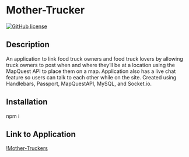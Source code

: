 # Mother-Trucker 
[![GitHub license](https://img.shields.io/badge/license-None-important.svg)](http://arcane-waters-56136.herokuapp.com/)

## Description
An application to link food truck owners and food truck lovers by allowing truck owners to post when and where they’ll be at a location using the MapQuest API to place them on a map. Application also has a live chat feature so users can talk to each other while on the site. Created using Handlebars, Passport, MapQuestAPI, MySQL, and Socket.io. 

## Installation
npm i

## Link to Application
[!Mother-Truckers](http://arcane-waters-56136.herokuapp.com/)
